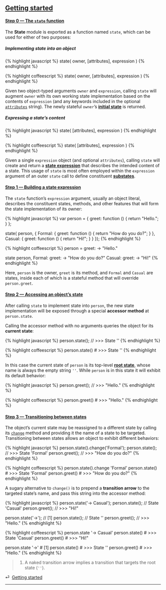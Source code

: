 ## [Getting started](#getting-started)

<div class="local-toc" data-pattern="^Step \d+ . (.*)" data-replace="$1"></div>

#### [Step 0 — The `state` function](#getting-started--the-state-function)

The **State** module is exported as a function named `state`, which can be used for either of two purposes:

##### Implementing state into an object

{% highlight javascript %}
state( owner, [attributes], expression )
{% endhighlight %}

{% highlight coffeescript %}
state( owner, [attributes], expression )
{% endhighlight %}

Given two object-typed arguments `owner` and `expression`, calling `state` will augment `owner` with its own working state implementation based on the contents of `expression` (and any keywords included in the optional [`attributes`](#concepts--attributes) string). The newly stateful `owner`’s [**initial state**](#concepts--attributes--destination) is returned.

##### Expressing a state’s content

{% highlight javascript %}
state( [attributes], expression )
{% endhighlight %}

{% highlight coffeescript %}
state( [attributes], expression )
{% endhighlight %}

Given a single `expression` object (and optional `attributes`), calling `state` will create and return a [**state expression**](#concepts--expressions) that describes the intended content of a state. This usage of `state` is most often employed within the `expression` argument of an outer `state` call to define constituent [**substates**](#concepts--inheritance--superstates-and-substates).


#### [Step 1 — Building a state expression](#getting-started--building-a-state-expression)

The `state` function’s `expression` argument, usually an object literal, describes the constituent states, methods, and other features that will form the state implementation of its owner:

{% highlight javascript %}
var person = {
    greet: function () { return "Hello."; }
};

state( person, {
    Formal: {
        greet: function () { return "How do you do?"; }
    },
    Casual: {
        greet: function () { return "Hi!"; }
    }
});
{% endhighlight %}

{% highlight coffeescript %}
person =
  greet: -> "Hello."

state person,
  Formal:
    greet: -> "How do you do?"
  Casual:
    greet: -> "Hi!"
{% endhighlight %}

Here, `person` is the owner, `greet` is its method, and `Formal` and `Casual` are states, inside each of which is a stateful method that will override `person.greet`.


#### [Step 2 — Accessing an object’s state](#getting-started--accessing-an-objects-state)

After calling `state` to implement state into `person`, the new state implementation will be exposed through a special **accessor method** at `person.state`.

Calling the accessor method with no arguments queries the object for its **current state**:

{% highlight javascript %}
person.state();  // >>> State ''
{% endhighlight %}

{% highlight coffeescript %}
person.state()  # >>> State ''
{% endhighlight %}

In this case the current state of `person` is its top-level [**root state**](#concepts--inheritance--the-root-state), whose name is always the empty string `''`. While `person` is in this state it will exhibit its default behavior:

{% highlight javascript %}
person.greet();  // >>> "Hello."
{% endhighlight %}

{% highlight coffeescript %}
person.greet()  # >>> "Hello."
{% endhighlight %}


#### [Step 3 — Transitioning between states](#getting-started--transitioning-between-states)

The object’s current state may be reassigned to a different state by calling its [`change`](/api/#state--prototype--change) method and providing it the name of a state to be targeted. Transitioning between states allows an object to exhibit different behaviors:

{% highlight javascript %}
person.state().change('Formal');
person.state();                   // >>> State 'Formal'
person.greet();                   // >>> "How do you do?"
{% endhighlight %}

{% highlight coffeescript %}
person.state().change 'Formal'
person.state()                  # >>> State 'Formal'
person.greet()                  # >>> "How do you do?"
{% endhighlight %}

A sugary alternative to `change()` is to prepend a **transition arrow** to the targeted state’s name, and pass this string into the accessor method:

{% highlight javascript %}
person.state('-> Casual');
person.state();                   // State 'Casual'
person.greet();                   // >>> "Hi!"

person.state('->');                                           // [1]
person.state();                   // State ''
person.greet();                   // >>> "Hello."
{% endhighlight %}

{% highlight coffeescript %}
person.state '-> Casual'
person.state()                  # >>> State 'Casual'
person.greet()                  # >>> "Hi!"

person.state '->'                                             # [1]
person.state()                  # >>> State ''
person.greet()                  # >>> "Hello."
{% endhighlight %}

> 1. A naked transition arrow implies a transition that targets the root state (`''`).

<div class="backcrumb">
⏎  <a class="section" href="#getting-started">Getting started</a>
</div>

* * *
